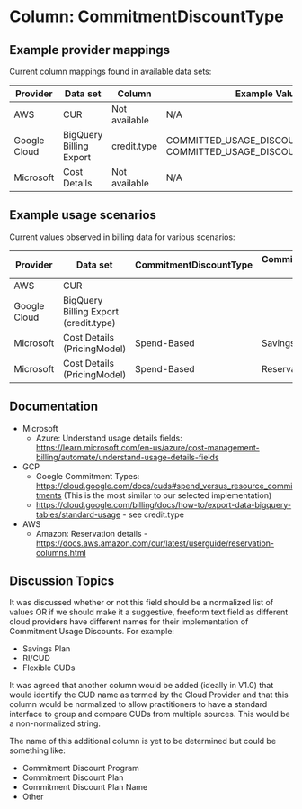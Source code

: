 # Column: CommitmentDiscountType

## Example provider mappings

Current column mappings found in available data sets:

| Provider | Data set                 | Column                    |  Example Values  |
|----------|--------------------------|---------------------------|------------------|
| AWS | CUR                      | Not available   | N/A |
| Google Cloud | BigQuery Billing Export | credit.type              | COMMITTED_USAGE_DISCOUNT, COMMITTED_USAGE_DISCOUNT_DOLLAR_BASE |
| Microsoft | Cost Details             | Not available               | N/A |

## Example usage scenarios

Current values observed in billing data for various scenarios:

| Provider | Data set                 | CommitmentDiscountType     | CommitmentDiscountProgram (Name TBD)     |
|----------|--------------------------|----------------------------|------------------------------------------|
| AWS | CUR                           |                            |                                          |
| Google Cloud | BigQuery Billing Export (credit.type) |                         |                                          |
| Microsoft | Cost Details (PricingModel)| Spend-Based                     | Savings Plan                             |
| Microsoft | Cost Details (PricingModel)| Spend-Based                     | Reservation                              |



## Documentation
- Microsoft
  - Azure:  Understand usage details fields: https://learn.microsoft.com/en-us/azure/cost-management-billing/automate/understand-usage-details-fields
- GCP
  - Google Commitment Types:  https://cloud.google.com/docs/cuds#spend_versus_resource_commitments (This is the most similar to our selected implementation)
  - https://cloud.google.com/billing/docs/how-to/export-data-bigquery-tables/standard-usage - see credit.type
- AWS
  - Amazon: Reservation details - https://docs.aws.amazon.com/cur/latest/userguide/reservation-columns.html

## Discussion Topics
It was discussed whether or not this field should be a normalized list of values OR if we should make it a suggestive, freeform text field as different cloud providers have different names for their implementation of Commitment Usage Discounts. For example:
  - Savings Plan
  - RI/CUD
  - Flexible CUDs

It was agreed that another column would be added (ideally in V1.0) that would identify the CUD name as termed by the Cloud Provider and that this column would be normalized to allow practitioners to have a standard interface to group and compare CUDs from multiple sources. This would be a non-normalized string.

The name of this additional column is yet to be determined but could be something like:
- Commitment Discount Program
- Commitment Discount Plan
- Commitment Discount Plan Name
- Other